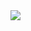 <img src="https://github-readme-stats.vercel.app/api?username=amriith&show_icons=true&show=reviews,prs_merged,prs_merged_percentage&theme=dark" />
